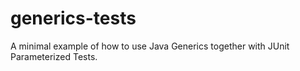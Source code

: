 # generics-tests

A minimal example of how to use Java Generics together with JUnit Parameterized Tests.
